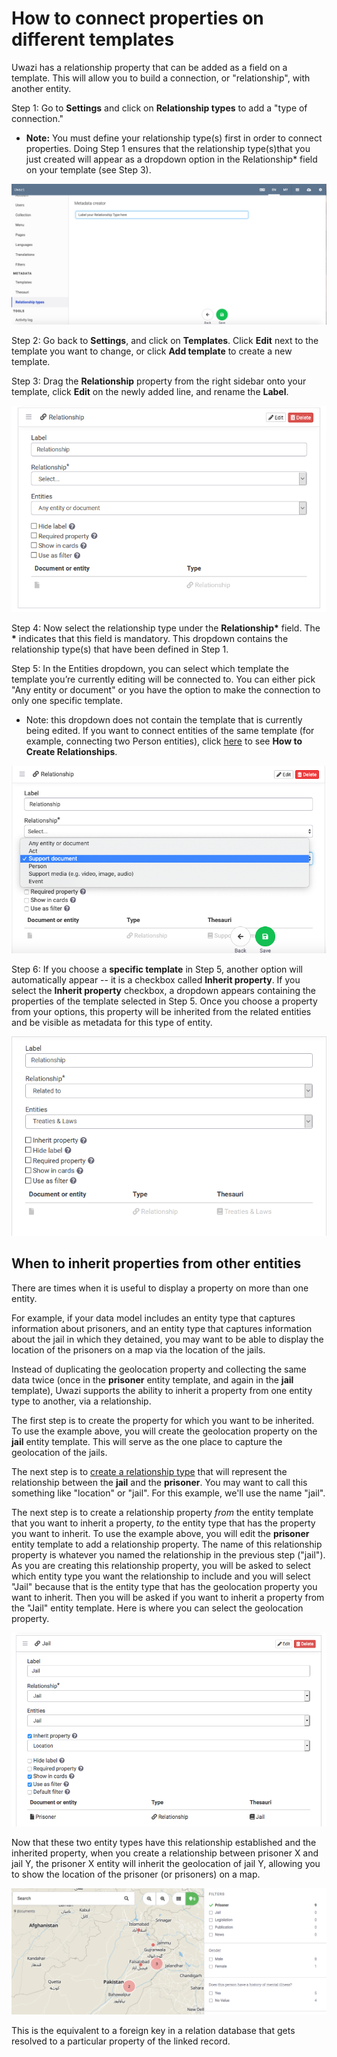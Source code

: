 # How to connect properties on different templates

Uwazi has a relationship property that can be added as a field on a template. This will allow you to build a connection, or "relationship", with another entity.

Step 1: Go to **Settings** and click on **Relationship types** to add a "type of connection."

- **Note:** You must define your relationship type(s) first in order to connect properties. Doing Step 1 ensures that the relationship type(s)that you just created will appear as a dropdown option in the Relationship\* field on your template (see Step 3).

![image alt text](images/image_20.png)

Step 2: Go back to **Settings**, and click on **Templates**. Click **Edit** next to the template you want to change, or click **Add template** to create a new template.

Step 3: Drag the **Relationship** property from the right sidebar onto your template, click **Edit** on the newly added line, and rename the **Label**.

![image alt text](images/image_21.png)

Step 4: Now select the relationship type under the **Relationship\*** field. The **\*** indicates that this field is mandatory. This dropdown contains the relationship type(s) that have been defined in Step 1.

Step 5: In the Entities dropdown, you can select which template the template you’re currently editing will be connected to. You can either pick "Any entity or document" or you have the option to make the connection to only one specific template.

- Note: this dropdown does not contain the template that is currently being edited. If you want to connect entities of the same template (for example, connecting two Person entities), click [here](#bookmark=id.xx9qyx39lfd5) to see **How to Create Relationships**.

![image alt text](images/image_22.png)

Step 6: If you choose a **specific template** in Step 5, another option will automatically appear -- it is a checkbox called **Inherit property**. If you select the **Inherit property** checkbox, a dropdown appears containing the properties of the template selected in Step 5. Once you choose a property from your options, this property will be inherited from the related entities and be visible as metadata for this type of entity.

![image alt text](images/image_23.png)

## When to inherit properties from other entities

There are times when it is useful to display a property on more than one entity.

For example, if your data model includes an entity type that captures information about prisoners, and an entity type that captures information about the jail in which they detained, you may want to be able to display the location of the prisoners on a map via the location of the jails.

Instead of duplicating the geolocation property and collecting the same data twice (once in the **prisoner** entity template, and again in the **jail** template), Uwazi supports the ability to inherit a property from one entity type to another, via a relationship.

The first step is to create the property for which you want to be inherited. To use the example above, you will create the geolocation property on the **jail** entity template. This will serve as the one place to capture the geolocation of the jails.

The next step is to [create a relationship type](https://github.com/huridocs/uwazi/wiki/Create-Different-Relationships) that will represent the relationship between the **jail** and the **prisoner**. You may want to call this something like "location" or "jail". For this example, we'll use the name "jail".

The next step is to create a relationship property _from_ the entity template that you want to inherit a property, _to_ the entity type that has the property you want to inherit. To use the example above, you will edit the **prisoner** entity template to add a relationship property. The name of this relationship property is whatever you named the relationship in the previous step ("jail"). As you are creating this relationship property, you will be asked to select which entity type you want the relationship to include and you will select "Jail" because that is the entity type that has the geolocation property you want to inherit. Then you will be asked if you want to inherit a property from the "Jail" entity template. Here is where you can select the geolocation property.

![image alt text](images/image_24.png)

Now that these two entity types have this relationship established and the inherited property, when you create a relationship between prisoner X and jail Y, the prisoner X entity will inherit the geolocation of jail Y, allowing you to show the location of the prisoner (or prisoners) on a map.

![image alt text](images/image_25.png)

This is the equivalent to a foreign key in a relation database that gets resolved to a particular property of the linked record.
